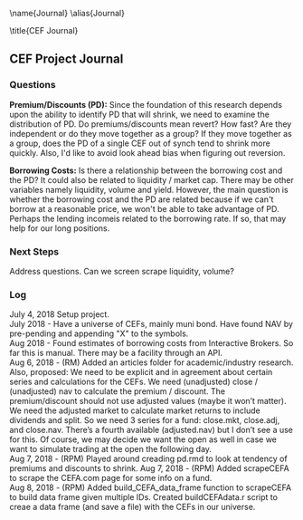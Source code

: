 \name{Journal}
\alias{Journal}

\title{CEF Journal}

## CEF Project Journal

### Questions
**Premium/Discounts (PD):** Since the foundation of this research depends upon the ability to identify PD that will shrink, we need to examine the distribution of PD.  Do premiums/discounts mean revert?   How fast?  Are they independent or do they move together as a group?  If they move together as a group, does the PD of a single CEF out of synch tend to shrink more quickly.  Also, I'd like to avoid look ahead bias when figuring out reversion.

**Borrowing Costs:**  Is there a relationship between the borrowing cost and the PD?  It could also be related to liquidity / market cap.  There may be other variables namely liquidity, volume and yield.  However, the main question is whether the borrowing cost and the PD are related because if we can't borrow at a reasonable price, we won't be able to take advantage of PD.
Perhaps the lending incomeis related to the borrowing rate.  If so, that may help for our long positions.


### Next Steps
Address questions.
Can we screen scrape liquidity, volume? 

### Log
July 4, 2018 Setup project.    
July 2018 - Have a universe of CEFs, mainly muni bond.  Have found NAV by pre-pending and appending "X" to the symbols.    
Aug 2018 - Found estimates of borrowing costs from Interactive Brokers.  So far this is manual. There may be a facility through an API.     
Aug 6, 2018 - (RM) Added an articles folder for academic/industry research. Also, proposed: We need to be explicit and in agreement about certain series and calculations for the CEFs. We need (unadjusted) close / (unadjusted) nav to calculate the premium / discount.  The premium/discount should not use adjusted values (maybe it won’t matter).   We need the adjusted market to calculate market returns to include dividends and split.  So we need 3 series for a fund: close.mkt, close.adj, and close.nav.  There’s a fourth available (adjusted.nav) but I don’t see a use for this.  Of course, we may decide we want the open as well in case we want to simulate trading at the open the following day.    
Aug 7, 2018 - (RPM) Played around creading pd.rmd to look at tendency of premiums and discounts to shrink.
Aug 7, 2018 - (RPM) Added scrapeCEFA to scrape the CEFA.com page for some info on a fund.    
Aug 8, 2018 - (RPM) Added build_CEFA_data_frame function to scrapeCEFA to build data frame given multiple IDs.  Created buildCEFAdata.r script to creae a data frame (and save a file) with the CEFs in our universe.    
